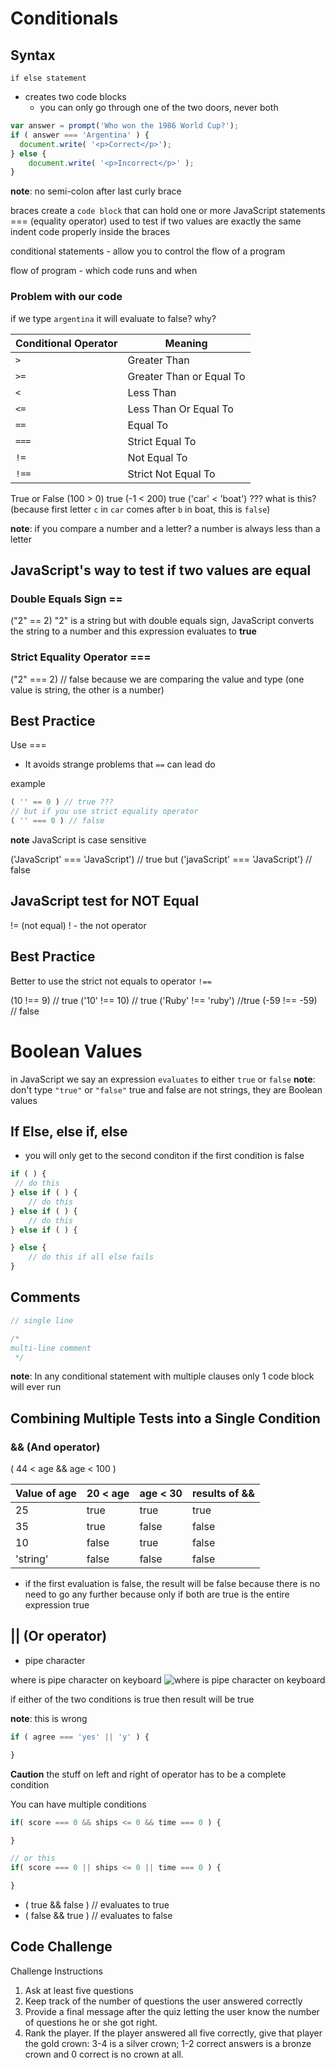 # Conditionals

## Syntax

`if else statement`

* creates two code blocks
    - you can only go through one of the two doors, never both

```js
var answer = prompt('Who won the 1986 World Cup?');
if ( answer === 'Argentina' ) {
  document.write( '<p>Correct</p>');
} else {
    document.write( '<p>Incorrect</p>' );
}
```

**note**: no semi-colon after last curly brace

braces create a `code block` that can hold one or more JavaScript statements
=== (equality operator) used to test if two values are exactly the same
indent code properly inside the braces

conditional statements - allow you to control the flow of a program

flow of program - which code runs and when

### Problem with our code
if we type `argentina` it will evaluate to false? why?

Conditional Operator | Meaning
--- | --- 
`>` | Greater Than
`>=` | Greater Than or Equal To
`<` | Less Than
`<=` | Less Than Or Equal To
`==` | Equal To
`===` | Strict Equal To
`!=` | Not Equal To
`!==` | Strict Not Equal To

True or False
(100 > 0) true
(-1 < 200) true
('car' < 'boat') ??? what is this? (because first letter `c` in `car` comes after `b` in boat, this is `false`)

**note**: if you compare a number and a letter?
a number is always less than a letter

## JavaScript's way to test if two values are equal

### Double Equals Sign ==
("2" == 2)
"2" is a string but with double equals sign, JavaScript converts the string to a number and this expression evaluates to **true**

### Strict Equality Operator ===
("2" === 2) // false
because we are comparing the value and type (one value is string, the other is a number)

## Best Practice
Use ===

* It avoids strange problems that `==` can lead do

example
```js
( '' == 0 ) // true ???
// but if you use strict equality operator
( '' === 0 ) // false
```

**note** JavaScript is case sensitive

('JavaScript' === 'JavaScript') // true
but
('javaScript' === 'JavaScript') // false

## JavaScript test for NOT Equal
!= (not equal)
! - the not operator

## Best Practice
Better to use the strict not equals to operator
`!==`

(10 !== 9) // true
('10' !== 10) // true
('Ruby' !== 'ruby') //true
(-59 !== -59) // false

# Boolean Values

in JavaScript we say an expression `evaluates` to either `true` or `false`
**note**: don't type `"true"` or `"false"`
true and false are not strings, they are Boolean values

## If Else, else if, else
* you will only get to the second conditon if the first condition is false

```js
if ( ) {
 // do this
} else if ( ) {
    // do this
} else if ( ) {
    // do this
} else if ( ) {

} else {
    // do this if all else fails
}
```

## Comments

```js
// single line

/*
multi-line comment
 */
```

**note**:  In any conditional statement with multiple clauses only 1 code block will ever run

## Combining Multiple Tests into a Single Condition
### && (And operator)

( 44 < age && age < 100 )

Value of age | 20 < age | age < 30 | results of &&
--- | --- | --- | ---
25 | true | true | true
35 | true | false | false
10 | false | true | false
'string' | false | false | false

* if the first evaluation is false, the result will be false because there is no need to go any further because only if both are true is the entire expression true

## || (Or operator)
* pipe character

where is pipe character on keyboard
![where is pipe character on keyboard](https://i.imgur.com/bgo6sDx.png)

if either of the two conditions is true then result will be true

**note**: this is wrong
```js
if ( agree === 'yes' || 'y' ) {

} 
```

**Caution** the stuff on left and right of operator has to be a complete condition

You can have multiple conditions

```js
if( score === 0 && ships <= 0 && time === 0 ) {

}

// or this
if( score === 0 || ships <= 0 || time === 0 ) {

}

```

* ( true && false ) // evaluates to true
* ( false && true ) // evaluates to false

## Code Challenge
Challenge Instructions

1. Ask at least five questions
2. Keep track of the number of questions the user answered correctly
3. Provide a final message after the quiz letting the user know the number of questions he or she got right.
4. Rank the player. If the player answered all five correctly, give that player the gold crown: 3-4 is a silver crown; 1-2 correct answers is a bronze crown and 0 correct is no crown at all.

